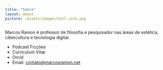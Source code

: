 ```yaml
---
title: "Sobre"
layout: about
picture: /assets/images/toll-site.png
---
```


Marcos Ramon é professor de filosofia e pesquisador nas áreas de estética, cibercultura e tecnologia digital.
- Podcast Ficções
- Curriculum Vitæ
- Orcid
- Email: <a href="mailto:contato@marcosramon.net">contato@marcosramon.net</a>
